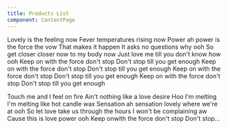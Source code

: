```yaml
---
title: Products List
component: ContentPage
---
```


Lovely is the feeling now Fever temperatures rising now
Power ah power is the force the vow
That makes it happen It asks no questions why ooh
So get closer closer now to my body now
Just love me till you don't know how ooh
Keep on with the force don't stop
Don't stop till you get enough
Keep on with the force don't stop
Don't stop till you get enough
Keep on with the force don't stop
Don't stop till you get enough
Keep on with the force don't stop
Don't stop till you get enough

Touch me and I feel on fire
Ain't nothing like a love desire
Hoo I'm melting I'm melting
like hot candle wax
Sensation ah sensation
lovely where we're at ooh
So let love
take us through the hours
I won't be complaining aw
Cause this is love power ooh
Keep onwith the force don't stop
Don't stop…
